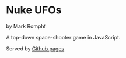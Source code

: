 # Nuke UFOs

by Mark Romphf

A top-down space-shooter game in JavaScript.

Served by [Github pages](https://mromphf.github.io/nuke-ufos/)
